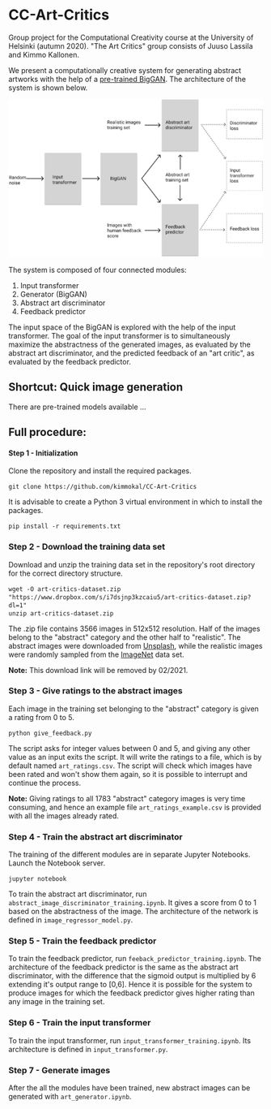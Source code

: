 # CC-Art-Critics
Group project for the Computational Creativity course at the University of Helsinki (autumn 2020). "The Art Critics" group consists of Juuso Lassila and Kimmo Kallonen.

We present a computationally creative system for generating abstract artworks with the help of a [pre-trained BigGAN](https://github.com/huggingface/pytorch-pretrained-BigGAN). The architecture of the system is shown below.

![Architecture](CC_architecture.png)

The system is composed of four connected modules:
1. Input transformer
2. Generator (BigGAN)
3. Abstract art discriminator
4. Feedback predictor

The input space of the BigGAN is explored with the help of the input transformer. The goal of the input transformer is to simultaneously maximize the abstractness of the generated images, as evaluated by the abstract art discriminator, and the predicted feedback of an "art critic", as evaluated by the feedback predictor.

## Shortcut: Quick image generation

There are pre-trained models available ... 

## Full procedure:

#### Step 1 - Initialization

Clone the repository and install the required packages.
```
git clone https://github.com/kimmokal/CC-Art-Critics
```

It is advisable to create a Python 3 virtual environment in which to install the packages.
```
pip install -r requirements.txt
```

### Step 2 - Download the training data set

Download and unzip the training data set in the repository's root directory for the correct directory structure.

```
wget -O art-critics-dataset.zip "https://www.dropbox.com/s/i7dsjnp3kzcaiu5/art-critics-dataset.zip?dl=1"
unzip art-critics-dataset.zip
```

The .zip file contains 3566 images in 512x512 resolution. Half of the images belong to the "abstract" category and the other half to "realistic". The abstract images were downloaded from [Unsplash](https://unsplash.com/), while the realistic images were randomly sampled from the [ImageNet](http://www.image-net.org/) data set.

**Note:** This download link will be removed by 02/2021.

### Step 3 - Give ratings to the abstract images

Each image in the training set belonging to the "abstract" category is given a rating from 0 to 5. 

```
python give_feedback.py
```

The script asks for integer values between 0 and 5, and giving any other value as an input exits the script. It will write the ratings to a file, which is by default named `art_ratings.csv`. The script will check which images have been rated and won't show them again, so it is possible to interrupt and continue the process.

**Note:** Giving ratings to all 1783 "abstract" category images is very time consuming, and hence an example file `art_ratings_example.csv` is provided with all the images already rated.

### Step 4 - Train the abstract art discriminator

The training of the different modules are in separate Jupyter Notebooks. Launch the Notebook server.

```
jupyter notebook
```

To train the abstract art discriminator, run `abstract_image_discriminator_training.ipynb`. It gives a score from 0 to 1 based on the abstractness of the image.
The architecture of the network is defined in `image_regressor_model.py`.

### Step 5 - Train the feedback predictor

To train the feedback predictor, run `feeback_predictor_training.ipynb`.
The architecture of the feedback predictor is the same as the abstract art discriminator, with the difference that the sigmoid output is multiplied by 6 extending it's output range to [0,6]. Hence it is possible for the system to produce images for which the feedback predictor gives higher rating than any image in the training set.

### Step 6 - Train the input transformer

To train the input transformer, run `input_transformer_training.ipynb`.
Its architecture is defined in `input_transformer.py`.

### Step 7 - Generate images

After the all the modules have been trained, new abstract images can be generated with `art_generator.ipynb`.
